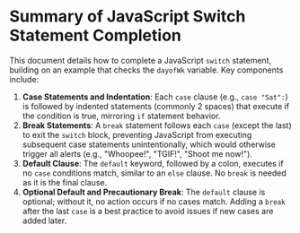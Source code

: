 Summary of JavaScript Switch Statement Completion
=================================================

This document details how to complete a JavaScript `switch` statement, building on an example that checks the `dayofWk` variable. Key components include:

1.  **Case Statements and Indentation**: Each `case` clause (e.g., `case "Sat":`) is followed by indented statements (commonly 2 spaces) that execute if the condition is true, mirroring `if` statement behavior.
2.  **Break Statements**: A `break` statement follows each `case` (except the last) to exit the `switch` block, preventing JavaScript from executing subsequent case statements unintentionally, which would otherwise trigger all alerts (e.g., "Whoopee!", "TGIF!", "Shoot me now!").
3.  **Default Clause**: The `default` keyword, followed by a colon, executes if no `case` conditions match, similar to an `else` clause. No `break` is needed as it is the final clause.
4.  **Optional Default and Precautionary Break**: The `default` clause is optional; without it, no action occurs if no cases match. Adding a `break` after the last `case` is a best practice to avoid issues if new cases are added later.

